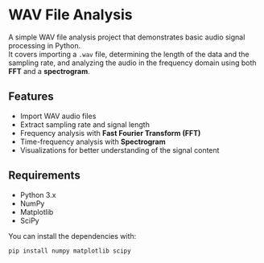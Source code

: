 # WAV File Analysis

A simple WAV file analysis project that demonstrates basic audio signal processing in Python.  
It covers importing a `.wav` file, determining the length of the data and the sampling rate, and analyzing the audio in the frequency domain using both **FFT** and a **spectrogram**.

## Features
- Import WAV audio files
- Extract sampling rate and signal length
- Frequency analysis with **Fast Fourier Transform (FFT)**
- Time-frequency analysis with **Spectrogram**
- Visualizations for better understanding of the signal content

## Requirements
- Python 3.x
- NumPy
- Matplotlib
- SciPy

You can install the dependencies with:
```bash
pip install numpy matplotlib scipy
